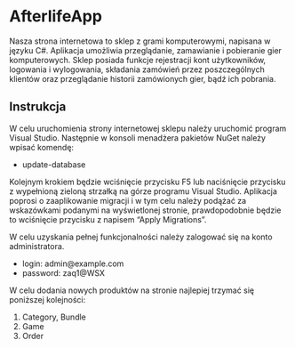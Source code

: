 # AfterlifeApp
Nasza strona internetowa to sklep z grami komputerowymi, napisana w języku C#. Aplikacja umożliwia przeglądanie, zamawianie i pobieranie gier komputerowych. Sklep posiada funkcje rejestracji kont użytkowników, logowania i wylogowania, składania zamówień przez poszczególnych klientów oraz przeglądanie historii zamówionych gier, bądź ich pobrania.


## Instrukcja
W celu uruchomienia strony internetowej sklepu należy uruchomić program Visual Studio. Następnie w konsoli menadżera pakietów NuGet należy wpisać komendę:
 - update-database

Kolejnym krokiem będzie wciśnięcie przycisku F5 lub naciśnięcie przycisku z wypełnioną zieloną strzałką na górze programu Visual Studio. Aplikacja poprosi o zaaplikowanie migracji i w tym celu należy podążać za wskazówkami podanymi na wyświetlonej stronie, prawdopodobnie będzie to wciśnięcie przycisku z napisem “Apply Migrations”. 

W celu uzyskania pełnej funkcjonalności należy zalogować się na konto administratora.
 - login: admin<span>@</span>example.com
 - password: zaq1@WSX
 
W celu dodania nowych produktów na stronie najlepiej trzymać się poniższej kolejności:
	
 1. Category, Bundle	
 2. Game	
 3. Order
